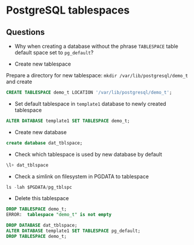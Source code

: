 # PostgreSQL tablespaces

## Questions

- Why when creating a database without the phrase `TABLESPACE` table default space set to `pg_default`?  



- Create new tablespace

Prepare a directory for new tablespace: `mkdir /var/lib/postgresql/demo_t` and create

```sql
CREATE TABLESPACE demo_t LOCATION '/var/lib/postgresql/demo_t';
```

- Set default tablespace in `template1` database to newly created tablespace

```sql
ALTER DATABASE template1 SET TABLESPACE demo_t;
```

- Create new database

```sql
create database dat_tblspace;
```

- Check which tablespace is used by new database by default

```sql
\l+ dat_tblspace
```

- Check a simlink on filesystem in PGDATA to tablespace

```sql
ls -lah $PGDATA/pg_tblspc
```

- Delete this tablespace

```sql
DROP TABLESPACE demo_t;
ERROR:  tablespace "demo_t" is not empty

DROP DATABASE dat_tblspace;
ALTER DATABASE template1 SET TABLESPACE pg_default;
DROP TABLESPACE demo_t;
```
